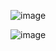 ![image](https://user-images.githubusercontent.com/81522853/235474314-99d34d70-67d9-4e3f-b64a-1fc2f38487fa.png)


![image](https://user-images.githubusercontent.com/81522853/235474337-6adb3af5-c20c-422d-817d-a29aa4bd927c.png)
































